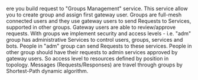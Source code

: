 ere you build request to "Groups Management" service. This service allow you to create
        group and assign first gateway user. Groups are full-mesh connected users and they use gateway users to
        send Requests to Services, supported in other groups. Gateway users are able to review/approve requests.
        With groups we implement security and access levels - i.e. "adm" group has administrative Services to control users, groups,
        services and bots. People in "adm" group can send Requests to these services. People in other group should have their
        requests to admin services approved by gateway users. So access level to resources defined by position in topology.
        Messages (Requests/Responses) are travel through groups by Shortest-Path dynamic algorithm.